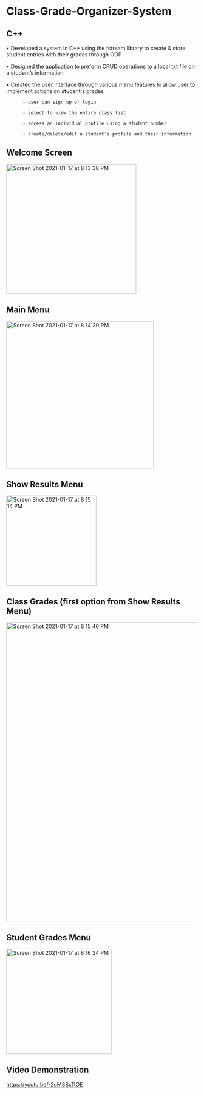 # Class-Grade-Organizer-System 

## C++

• Developed a system in C++ using the fstream library to create & store student entries with their grades through OOP 
 
• Designed the application to preform CRUD operations to a local txt file on a student’s information

• Created the user interface through various menu features to allow user to implement actions on student's grades
          
          - user can sign up or login 
          
          - select to view the entire class list
          
          - access an individual profile using a student number
          
          - create/delete/edit a student’s profile and their information

## Welcome Screen
<img width="342" alt="Screen Shot 2021-01-17 at 8 13 38 PM" src="https://user-images.githubusercontent.com/67882898/104862256-f0d07f00-5900-11eb-8ddd-b39541ccf082.png">

## Main Menu
<img width="388" alt="Screen Shot 2021-01-17 at 8 14 30 PM" src="https://user-images.githubusercontent.com/67882898/104862284-0b0a5d00-5901-11eb-8240-e485ae1e847e.png">

## Show Results Menu
<img width="237" alt="Screen Shot 2021-01-17 at 8 15 14 PM" src="https://user-images.githubusercontent.com/67882898/104862310-21181d80-5901-11eb-9012-00268a9a2699.png">

## Class Grades (first option from Show Results Menu)
<img width="788" alt="Screen Shot 2021-01-17 at 8 15 46 PM" src="https://user-images.githubusercontent.com/67882898/104862424-4016af80-5901-11eb-97da-07676a5fda21.png">

## Student Grades Menu
<img width="277" alt="Screen Shot 2021-01-17 at 8 16 24 PM" src="https://user-images.githubusercontent.com/67882898/104862490-5886ca00-5901-11eb-9fda-061d9b5f84a9.png">

## Video Demonstration
https://youtu.be/-2oM3SxTtOE 
